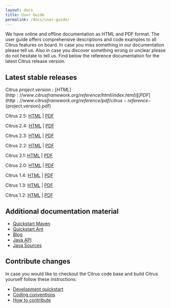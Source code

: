 ```yaml
---
layout: docs
title: User Guide
permalink: /docs/user-guide/
---
```


We have online and offline documentation as HTML and PDF format. The user guide offers comprehensive descriptions and 
code examples to all Citrus features on board. In case you miss something in our documentation please tell us. Also 
in case you discover something wrong or unclear please do not hesitate to tell us. Find below the reference documentation 
for the latest Citrus release version.

## Latest stable releases

Citrus ${project.version}: [HTML](http://www.citrusframework.org/reference/html/index.html) \| [PDF](http://www.citrusframework.org/reference/pdf/citrus-reference-${project.version}.pdf)

Citrus 2.5: [HTML](http://www.citrusframework.org/reference/2.5.2/html/index.html) \| [PDF](http://www.citrusframework.org/reference/2.5.2/pdf/citrus-reference-2.5.2.pdf)

Citrus 2.4: [HTML](http://www.citrusframework.org/reference/2.4/html/index.html) \| [PDF](http://www.citrusframework.org/reference/2.4/pdf/citrus-reference-2.4.pdf)

Citrus 2.3: [HTML](http://www.citrusframework.org/reference/2.3/html/index.html) \| [PDF](http://www.citrusframework.org/reference/2.3/pdf/citrus-reference-2.3.pdf)

Citrus 2.2: [HTML](http://www.citrusframework.org/reference/2.2/html/index.html) \| [PDF](http://www.citrusframework.org/reference/2.2/pdf/citrus-reference-2.2.pdf)

Citrus 2.1: [HTML](http://www.citrusframework.org/reference/2.1/html/index.html) \| [PDF](http://www.citrusframework.org/reference/2.1/pdf/citrus-reference-2.1.pdf)

Citrus 2.0: [HTML](http://www.citrusframework.org/reference/2.0/html/index.html) \| [PDF](http://www.citrusframework.org/reference/2.0/pdf/citrus-reference-2.0.pdf)

Citrus 1.4: [HTML](http://www.citrusframework.org/reference/1.4.1/html/index.html) \| [PDF](http://www.citrusframework.org/reference/1.4.1/pdf/citrus-reference-1.4.1.pdf)

Citrus 1.3: [HTML](http://www.citrusframework.org/reference/1.3.1/html/index.html) \| [PDF](http://www.citrusframework.org/reference/1.3.1/pdf/citrus-reference-1.3.1.pdf)

Citrus 1.2: [HTML](http://www.citrusframework.org/reference/1.2/html/index.html) \| [PDF](http://www.citrusframework.org/reference/1.2/pdf/citrus-reference-1.2.pdf)

## Additional documentation material

- [Quickstart Maven](/docs/setup-maven)
- [Quickstart Ant](/docs/setup-ant)
- [Blog](http://labs.consol.de/tags/citrus)
- [Java API](http://www.citrusframework.org/apidocs/index.html)
- [Java Sources](http://www.github.com/christophd/citrus)


## Contribute changes

In case you would like to checkout the Citrus code base and build Citrus yourself follow these instructions:

- [Development quickstart](/docs/development)
- [Coding conventions](/docs/conventions)
- [How to contribute](/docs/contribute)